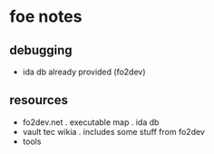 # foe notes

## debugging
- ida db already provided (fo2dev)


## resources
- fo2dev.net
	. executable map
	. ida db
- vault tec wikia
	. includes some stuff from fo2dev
- tools
